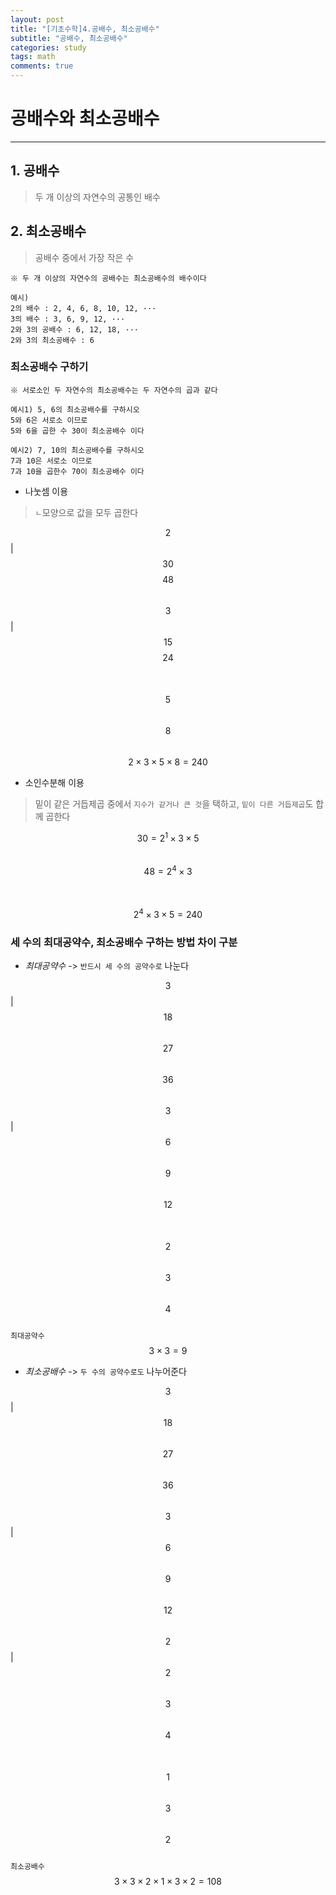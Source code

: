 ```yaml
---
layout: post
title: "[기초수학]4.공배수, 최소공배수"
subtitle: "공배수, 최소공배수"
categories: study
tags: math
comments: true
---
```

# 공배수와 최소공배수
--------------------
## 1. 공배수
> 두 개 이상의 자연수의 공통인 배수

## 2. 최소공배수
> 공배수 중에서 가장 작은 수

`※ 두 개 이상의 자연수의 공배수는 최소공배수의 배수이다`

    예시)
    2의 배수 : 2, 4, 6, 8, 10, 12, ···
    3의 배수 : 3, 6, 9, 12, ···
    2와 3의 공배수 : 6, 12, 18, ···
    2와 3의 최소공배수 : 6

### 최소공배수 구하기
`※ 서로소인 두 자연수의 최소공배수는 두 자연수의 곱과 같다`

    예시1) 5, 6의 최소공배수를 구하시오
    5와 6은 서로소 이므로
    5와 6을 곱한 수 30이 최소공배수 이다

    예시2) 7, 10의 최소공배수를 구하시오
    7과 10은 서로소 이므로
    7과 10을 곱한수 70이 최소공배수 이다

- 나눗셈 이용<br>
> `ㄴ`모양으로 값을 모두 곱한다

  $$2$$ | $$30$$ $$48$$<br>
  $$3$$ | $$15$$ $$24$$<br>
  &nbsp;&nbsp;&nbsp;&nbsp;&nbsp;&nbsp;&nbsp;$$5$$&nbsp;&nbsp;&nbsp;$$8$$<br>
  $$2\times 3\times 5\times 8 = 240$$

- 소인수분해 이용<br>
> 밑이 같은 거듭제곱 중에서 `지수가 같거나 큰 것`을 택하고, `밑이 다른 거듭제곱`도 합께 곱한다

  $$30=2^1\times 3\times 5$$<br>
  $$48=2^4\times 3$$<br>
  &nbsp;&nbsp;&nbsp;&nbsp;&nbsp;&nbsp;&nbsp;&nbsp;&nbsp;&nbsp;$$2^4\times 3\times 5 = 240$$

### 세 수의 최대공약수, 최소공배수 구하는 방법 차이 구분
- _최대공약수_ -> `반드시 세 수의 공약수로` 나눈다

$$3$$ | $$18$$ &nbsp;$$27$$ &nbsp;$$36$$<br>
$$3$$ | &nbsp;&nbsp;$$6$$ &nbsp;&nbsp;&nbsp;$$9$$ &nbsp;$$12$$<br>
&nbsp;&nbsp;&nbsp;&nbsp;&nbsp;&nbsp;&nbsp;$$2$$&nbsp;&nbsp;&nbsp;&nbsp;$$3$$&nbsp;&nbsp;&nbsp;&nbsp;$$4$$<br>
`최대공약수` $$3\times 3 = 9$$

- _최소공배수_ -> `두 수의 공약수로도` 나누어준다

$$3$$ | $$18$$ &nbsp;$$27$$ &nbsp;$$36$$<br>
$$3$$ | &nbsp;&nbsp;$$6$$ &nbsp;&nbsp;&nbsp;$$9$$ &nbsp;$$12$$<br>
$$2$$ | &nbsp;&nbsp;$$2$$&nbsp;&nbsp;&nbsp;&nbsp;$$3$$&nbsp;&nbsp;&nbsp;&nbsp;$$4$$<br>
&nbsp;&nbsp;&nbsp;&nbsp;&nbsp;&nbsp;&nbsp;$$1$$&nbsp;&nbsp;&nbsp;&nbsp;$$3$$&nbsp;&nbsp;&nbsp;&nbsp;$$2$$<br>
`최소공배수` $$3\times 3\times 2\times 1\times 3\times 2 = 108$$

